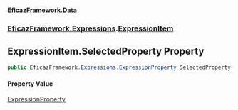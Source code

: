 #### [EficazFramework.Data](EficazFrameworkData.md 'EficazFramework Data')
### [EficazFramework.Expressions](EficazFrameworkData.md#EficazFramework.Expressions 'EficazFramework.Expressions').[ExpressionItem](EficazFramework.Expressions/ExpressionItem.md 'EficazFramework.Expressions.ExpressionItem')

## ExpressionItem.SelectedProperty Property

```csharp
public EficazFramework.Expressions.ExpressionProperty SelectedProperty { get; set; }
```

#### Property Value
[ExpressionProperty](EficazFramework.Expressions/ExpressionProperty.md 'EficazFramework.Expressions.ExpressionProperty')